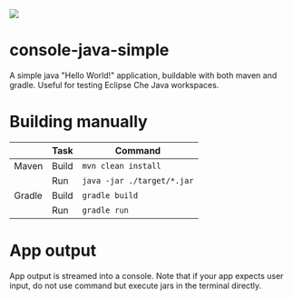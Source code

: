 ![](https://img.shields.io/endpoint?url=https://gist.githubusercontent.com/l0rd/305badaae79a967379fce77f2577112e/raw/crw-shieldsio.json?cachebust=changethistoinvalidatecache)

# console-java-simple

A simple java "Hello World!" application, buildable with both maven and gradle. Useful for testing Eclipse Che Java workspaces.


# Building manually

|        | Task  | Command                    |
| ------ | ----- | -------------------------- |
| Maven  | Build | `mvn clean install`        |
|        | Run   | `java -jar ./target/*.jar` |
| Gradle | Build | `gradle build`             |
|        | Run   | `gradle run`               |


# App output

App output is streamed into a console. Note that if your app expects user input, do not use command but execute jars in the terminal directly.
